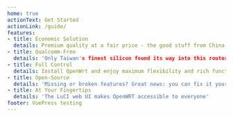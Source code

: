 ```yaml
---
home: true
actionText: Get Started
actionLink: /guide/
features:
- title: Economic Solution 
  details: Premium quality at a fair price - the good stuff from China
- title: Qualcomm-Free 
  details: 'Only Taiwan's finest silicon found its way into this router
- title: Full Control
  details: Install OpenWrt and enjoy maximum flexibility and rich functionality 
- title: Open-Source 
  details: 'Missing or broken features? Great news: you can fix it yourself!'
- title: At Your Fingertips 
  details: 'The LuCI web UI makes OpenWRT accessible to everyone'
footer: VuePress testing
---
```

